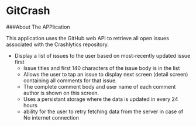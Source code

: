 # GitCrash

###About The APPlication

This application uses the GitHub web API to retrieve all open issues associated with the Crashlytics repository.
- Display a list of issues to the user based on most-recently updated issue first
    - Issue titles and first 140 characters of the issue body is in the list
    - Allows the user to tap an issue to display next screen (detail screen) containing all comments for that issue.
    - The complete comment body and user name of each comment author is shown on this screen.
    - Uses a persistant storage where the data is updated in every 24 hours
    - ability for the user to retry fetching data from the server in case of No internet connection
